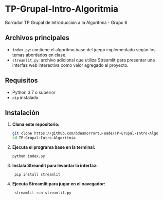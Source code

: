 # TP-Grupal-Intro-Algoritmia

Borrador TP Grupal de Introducción a la Algoritmia - Grupo 6

## Archivos principales

- `index.py`: contiene el algoritmo base del juego implementado según los temas abordados en clase.
- `streamlit.py`: archivo adicional que utiliza Streamlit para presentar una interfaz web interactiva como valor agregado al proyecto.

## Requisitos

- Python 3.7 o superior
- `pip` instalado

## Instalación

1. **Clona este repositorio:**

   ```bash
   git clone https://github.com/bdeamorrortu-uade/TP-Grupal-Intro-Algoritmia
   cd TP-Grupal-Intro-Algoritmia
   ```

2. **Ejecuta el programa base en la terminal:**

   ```bash
   python index.py
   ```

3. **Instala Streamlit para levantar la interfaz:**

   ```bash
    pip install streamlit
   ```

4. **Ejecuta Streamlit para jugar en el navegador:**

   ```bash
    streamlit run streamlit.py
   ```
